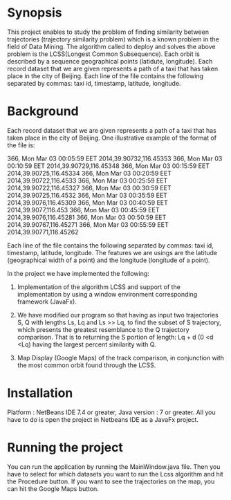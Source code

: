 # Synopsis
This project enables to study the problem of finding similarity between trajectories (trajectory similarity problem) which is a known problem in the field of Data Mining. The algorithm called to deploy and solves the above problem is the LCSS(Longest Common Subsequence). Each orbit is described by a sequence geographical points (latidute, longitude). Each record dataset that we are given represents a path of a taxi that has taken place in the city of Beijing. Each line of the file contains the following separated by commas: taxi id, timestamp, latitude, longitude.

# Background
Each record dataset that we are given represents a path of a taxi that has taken place in the city of Beijing. One illustrative example of the format of the file is:

366, Mon Mar 03 00:05:59 EET 2014,39.90732,116.45353
366, Mon Mar 03 00:10:59 EET 2014,39.90729,116.45348
366, Mon Mar 03 00:15:59 EET 2014,39.90725,116.45334
366, Mon Mar 03 00:20:59 EET 2014,39.90722,116.4533
366, Mon Mar 03 00:25:59 EET 2014,39.90722,116.45327
366, Mon Mar 03 00:30:59 EET 2014,39.90725,116.4532
366, Mon Mar 03 00:35:59 EET 2014,39.9076,116.45309
366, Mon Mar 03 00:40:59 EET 2014,39.9077,116.453
366, Mon Mar 03 00:45:59 EET 2014,39.9076,116.45281
366, Mon Mar 03 00:50:59 EET 2014,39.90767,116.45271
366, Mon Mar 03 00:55:59 EET 2014,39.90771,116.45262

Each line of the file contains the following separated by commas:
taxi id, timestamp, latitude, longitude. The features we are usings are  the latitude (geographical
width of a point) and the longitude (longitude of a point).

In the project we have implemented the following:

1. Implementation of the algorithm LCSS and support of the implementation by using a window environment
corresponding framework (JavaFx).

2. We have modified our program so that having as input two trajectories S, Q with lengths
Ls, Lq and Ls >> Lq, to find the subset of S trajectory, which presents the greatest resemblance to the Q trajectory comparison. That is to
returning the S portion of length: Lq +  d (0 <d <Lq) having the largest percent similarity with Q.

3. Map Display (Google Maps) of the track comparison, in conjunction with
the most common orbit found through the LCSS.

# Installation
Platform : NetBeans IDE 7.4 or greater, Java version : 7 or greater.
All you have to do is open the project in Netbeans IDE as a JavaFx project.

# Running the project
You can run the application by running the MainWindow.java file. Then you have to select for which datasets you want to run the Lcss algorithm and hit the Procedure button.
If you want to see the trajectories on the map, you can hit the Google Maps button.
